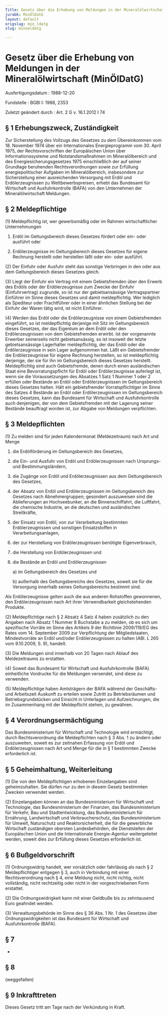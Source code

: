 ```yaml
---
Title: Gesetz über die Erhebung von Meldungen in der Mineralölwirtschaft
jurabk: MinÖlDatG
layout: default
origslug: min_ldatg
slug: minoeldatg

---
```


# Gesetz über die Erhebung von Meldungen in der Mineralölwirtschaft (MinÖlDatG)

Ausfertigungsdatum
:   1988-12-20

Fundstelle
:   BGBl I: 1988, 2353

Zuletzt geändert durch
:   Art. 2 G v. 16.1.2012 I 74


## § 1 Erhebungszweck, Zuständigkeit

Zur Sicherstellung des Vollzugs des Gesetzes zu dem Übereinkommen vom
18\. November 1974 über ein Internationales Energieprogramm vom 30.
April 1975, der Rechtsvorschriften der Europäischen Union über
Informationssysteme und Notstandsmaßnahmen im Mineralölbereich und des
Energiesicherungsgesetzes 1975 einschließlich der auf seiner Grundlage
beruhenden Rechtsverordnungen sowie zur Erfüllung energiepolitischer
Aufgaben im Mineralölbereich, insbesondere zur Sicherstellung einer
ausreichenden Versorgung mit Erdöl und Erdölerzeugnissen zu
Wettbewerbspreisen, erhebt das Bundesamt für Wirtschaft und
Ausfuhrkontrolle (BAFA) von den Unternehmen der Mineralölwirtschaft
Meldungen.


## § 2 Meldepflichtige

(1) Meldepflichtig ist, wer gewerbsmäßig oder im Rahmen
wirtschaftlicher Unternehmungen

1.  Erdöl im Geltungsbereich dieses Gesetzes fördert oder ein- oder
    ausführt oder


2.  Erdölerzeugnisse im Geltungsbereich dieses Gesetzes für eigene
    Rechnung herstellt oder herstellen läßt oder ein- oder ausführt.




(2) Der Einfuhr oder Ausfuhr steht das sonstige Verbringen in den oder
aus dem Geltungsbereich dieses Gesetzes gleich.

(3) Liegt der Einfuhr ein Vertrag mit einem Gebietsfremden über den
Erwerb des Erdöls oder der Erdölerzeugnisse zum Zwecke der Einfuhr
(Einfuhrvertrag) zugrunde, so ist nur der gebietsansässige
Vertragspartner Einführer im Sinne dieses Gesetzes und damit
meldepflichtig. Wer lediglich als Spediteur oder Frachtführer oder in
einer ähnlichen Stellung bei der Einfuhr der Waren tätig wird, ist
nicht Einführer.

(4) Werden das Erdöl oder die Erdölerzeugnisse von einem
Gebietsfremden eingeführt, so ist meldepflichtig derjenige mit Sitz im
Geltungsbereich dieses Gesetzes, der das Eigentum an dem Erdöl oder
den Erdölerzeugnissen von dem Gebietsfremden erwirbt. Ist der
vorgenannte Erwerber seinerseits nicht gebietsansässig, so ist
insoweit der letzte gebietsansässige Lagerhalter meldepflichtig, der
das Erdöl oder die Erdölerzeugnisse in sein Lager aufgenommen hat.
Läßt ein Gebietsfremder die Erdölerzeugnisse für eigene Rechnung
herstellen, so ist meldepflichtig derjenige, der sie für ihn im
Geltungsbereich dieses Gesetzes herstellt. Meldepflichtig sind auch
Gebietsfremde, denen durch einen ausländischen Staat eine
Bevorratungspflicht für Erdöl oder Erdölerzeugnisse auferlegt ist,
wenn sie die Voraussetzungen des Absatzes 1 Satz 1 Nummer 1 oder 2
erfüllen oder Bestände an Erdöl oder Erdölerzeugnissen im
Geltungsbereich dieses Gesetzes halten. Hält ein gebietsfremder
Vorratspflichtiger im Sinne des Satzes 4 Bestände an Erdöl oder
Erdölerzeugnissen im Geltungsbereich dieses Gesetzes, kann das
Bundesamt für Wirtschaft und Ausfuhrkontrolle auch denjenigen, der von
dem Gebietsfremden mit der Lagerung seiner Bestände beauftragt worden
ist, zur Abgabe von Meldungen verpflichten.


## § 3 Meldepflichten

(1) Zu melden sind für jeden Kalendermonat (Meldezeitraum) nach Art
und Menge

1.  die Erdölförderung im Geltungsbereich des Gesetzes,


2.  die Ein- und Ausfuhr von Erdöl und Erdölerzeugnissen nach Ursprungs-
    und Bestimmungsländern,


3.  die Zugänge von Erdöl und Erdölerzeugnissen aus dem Geltungsbereich
    des Gesetzes,


4.  der Absatz von Erdöl und Erdölerzeugnissen im Geltungsbereich des
    Gesetzes nach Abnehmergruppen; gesondert auszuweisen sind die
    Ablieferungen an Hochseebunker, an die Binnenschiffahrt, die
    Luftfahrt, die chemische Industrie, an die deutschen und ausländischen
    Streitkräfte,


5.  der Einsatz von Erdöl, von zur Verarbeitung bestimmten
    Erdölerzeugnissen und sonstigen Einsatzstoffen in
    Verarbeitungsanlagen,


6.  der zur Herstellung von Erdölerzeugnissen benötigte Eigenverbrauch,


7.  die Herstellung von Erdölerzeugnissen und


8.  die Bestände an Erdöl und Erdölerzeugnissen

    a)  im Geltungsbereich des Gesetzes und


    b)  außerhalb des Geltungsbereichs des Gesetzes, soweit sie für die
        Versorgung innerhalb seines Geltungsbereichs bestimmt sind.






Als Erdölerzeugnisse gelten auch die aus anderen Rohstoffen
gewonnenen, den Erdölerzeugnissen nach Art ihrer Verwendbarkeit
gleichstehenden Produkte.

(2) Meldepflichtige nach § 2 Absatz 4 Satz 4 haben zusätzlich zu den
Angaben nach Absatz 1 Nummer 8 Buchstabe a zu melden, ob es sich um
spezifische Vorräte im Sinne des Artikels 9 der Richtlinie 2009/119/EG
des Rates vom 14. September 2009 zur Verpflichtung der
Mitgliedstaaten, Mindestvorräte an Erdöl und/oder Erdölerzeugnissen zu
halten (ABl. L 265 vom 9.10.2009, S. 9), handelt.

(3) Die Meldungen sind innerhalb von 20 Tagen nach Ablauf des
Meldezeitraums zu erstatten.

(4) Soweit das Bundesamt für Wirtschaft und Ausfuhrkontrolle (BAFA)
einheitliche Vordrucke für die Meldungen versendet, sind diese zu
verwenden.

(5) Meldepflichtige haben Amtsträgern der BAFA während der Geschäfts-
und Arbeitszeit Auskunft zu erteilen sowie Zutritt zu Betriebsräumen
und Betriebsgrundstücken und Einsicht in Unterlagen und
Aufzeichnungen, die im Zusammenhang mit der Meldepflicht stehen, zu
gewähren.


## § 4 Verordnungsermächtigung

Das Bundesministerium für Wirtschaft und Technologie wird ermächtigt,
durch Rechtsverordnung die Meldepflichten nach § 3 Abs. 1 zu ändern
oder auszuweiten, soweit es zur zeitnahen Erfassung von Erdöl und
Erdölerzeugnissen nach Art und Menge für die in § 1 bestimmten Zwecke
erforderlich ist.


## § 5 Geheimhaltung, Weiterleitung

(1) Die von den Meldepflichtigen erhobenen Einzelangaben sind
geheimzuhalten. Sie dürfen nur zu den in diesem Gesetz bestimmten
Zwecken verwendet werden.

(2) Einzelangaben können an das Bundesministerium für Wirtschaft und
Technologie, das Bundesministerium der Finanzen, das Bundesministerium
für Verkehr, Bau und Stadtentwicklung, das Bundesministerium für
Ernährung, Landwirtschaft und Verbraucherschutz, das Bundesministerium
für Umwelt, Naturschutz und Reaktorsicherheit, die für die gewerbliche
Wirtschaft zuständigen obersten Landesbehörden, die Dienststellen der
Europäischen Union und die Internationale Energie-Agentur
weitergeleitet werden, soweit dies zur Erfüllung dieses Gesetzes
erforderlich ist.


## § 6 Bußgeldvorschrift

(1) Ordnungswidrig handelt, wer vorsätzlich oder fahrlässig als nach §
2 Meldepflichtiger entgegen § 3, auch in Verbindung mit einer
Rechtsverordnung nach § 4, eine Meldung nicht, nicht richtig, nicht
vollständig, nicht rechtzeitig oder nicht in der vorgeschriebenen Form
erstattet.

(2) Die Ordnungswidrigkeit kann mit einer Geldbuße bis zu zehntausend
Euro geahndet werden.

(3) Verwaltungsbehörde im Sinne des § 36 Abs. 1 Nr. 1 des Gesetzes
über Ordnungswidrigkeiten ist das Bundesamt für Wirtschaft und
Ausfuhrkontrolle (BAFA).


## § 7

-


## § 8

(weggefallen)


## § 9 Inkrafttreten

Dieses Gesetz tritt am Tage nach der Verkündung in Kraft.

